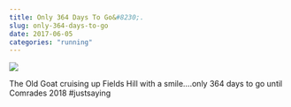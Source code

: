 ```yaml
---
title: Only 364 Days To Go&#8230;.
slug: only-364-days-to-go
date: 2017-06-05
categories: "running"
---
```


<p><img src="https://res.cloudinary.com/dy6grlu8z/image/upload/v1558841645/cce0gsygiedfqvqkofid.jpg"/></p>
<p>The Old Goat cruising up Fields Hill with a smile….only 364 days to go until Comrades 2018 #justsaying</p>







